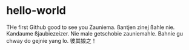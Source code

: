 # hello-world
THe first Github
good to see you
Zauniema. ßantjen zinej ßahle nie. Kandaume ßjaubiezeizer. Nie male getschobie zauniemahle. Bahnie gu chway do gejnie yang lo.
彼其娘之！




